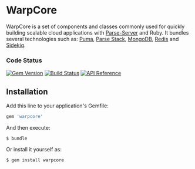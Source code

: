 # WarpCore

WarpCore is a set of components and classes commonly used for quickly building scalable cloud applications with [Parse-Server](https://github.com/adelevie/parse-ruby-client) and Ruby. It bundles several technologies such as: [Puma](http://puma.io/), [Parse Stack](https://github.com/modernistik/parse-stack), [MongoDB](https://www.mongodb.com/), [Redis](http://redis.io/) and [Sidekiq](https://github.com/mperham/sidekiq).

### Code Status
[![Gem Version](https://badge.fury.io/rb/warpcore.svg)](https://badge.fury.io/rb/warpcore)
[![Build Status](https://travis-ci.org/modernistik/warpcore.svg?branch=master)](https://travis-ci.org/modernistik/warpcore)
[![API Reference](http://img.shields.io/badge/api-docs-blue.svg)](https://www.modernistik.com/gems/warpcore/)

## Installation

Add this line to your application's Gemfile:

```ruby
gem 'warpcore'
```

And then execute:

    $ bundle

Or install it yourself as:

    $ gem install warpcore
